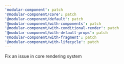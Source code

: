 ```yaml
---
'modular-component': patch
'@modular-component/core': patch
'@modular-component/default': patch
'@modular-component/with-components': patch
'@modular-component/with-conditional-render': patch
'@modular-component/with-default-props': patch
'@modular-component/with-fragment': patch
'@modular-component/with-lifecycle': patch
---
```


Fix an issue in core rendering system
